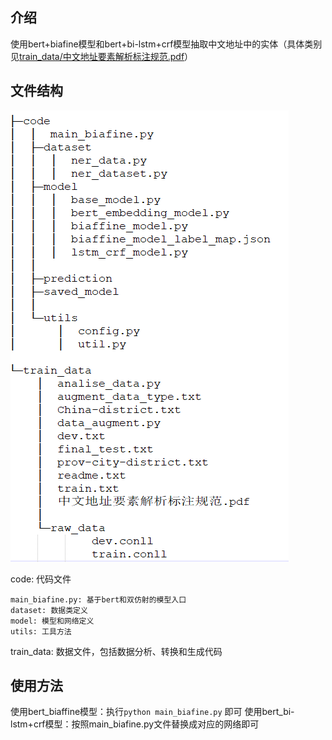 ## 介绍
使用bert+biafine模型和bert+bi-lstm+crf模型抽取中文地址中的实体（具体类别见[train_data/中文地址要素解析标注规范.pdf](https://github.com/skyfaker/chinese_address_extract/blob/master/train_data/%E4%B8%AD%E6%96%87%E5%9C%B0%E5%9D%80%E8%A6%81%E7%B4%A0%E8%A7%A3%E6%9E%90%E6%A0%87%E6%B3%A8%E8%A7%84%E8%8C%83.pdf)）

## 文件结构
![](/train_data/文件结构.png)

code: 代码文件
    
    main_biafine.py: 基于bert和双仿射的模型入口
    dataset: 数据类定义
    model: 模型和网络定义
    utils: 工具方法

train_data: 数据文件，包括数据分析、转换和生成代码

## 使用方法
使用bert_biaffine模型：执行`python main_biafine.py` 即可
使用bert_bi-lstm+crf模型：按照main_biafine.py文件替换成对应的网络即可